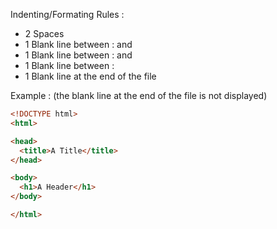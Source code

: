 Indenting/Formating Rules :

- 2 Spaces
- 1 Blank line between : <html> and <head>
- 1 Blank line between : </head> and <body>
- 1 Blank line between : </body> </html>
- 1 Blank line at the end of the file


Example : (the blank line at the end of the file is not displayed)

```html
<!DOCTYPE html>
<html>

<head>
  <title>A Title</title>
</head>

<body>
  <h1>A Header</h1>
</body>

</html>

```